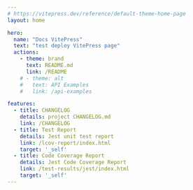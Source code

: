 ```yaml
---
# https://vitepress.dev/reference/default-theme-home-page
layout: home

hero:
  name: "Docs VitePress"
  text: "test deploy VitePress page"
  actions:
    - theme: brand
      text: README.md
      link: /README
    # - theme: alt
    #   text: API Examples
    #   link: /api-examples

features:
  - title: CHANGELOG
    details: project CHANGELOG.md
    link: /CHANGELOG
  - title: Test Report
    details: Jest unit test report
    link: /lcov-report/index.html
    target: '_self'
  - title: Code Coverage Report
    details: Jest Code Coverage Report
    link: /test-results/jest/index.html
    target: '_self'
---
```


